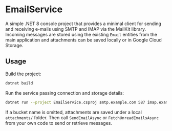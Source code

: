 # EmailService

A simple .NET 8 console project that provides a minimal client for sending and receiving e-mails using SMTP and IMAP via the MailKit library. Incoming messages are stored using the existing `Email` entities from the main application and attachments can be saved locally or in Google Cloud Storage.

## Usage

Build the project:

```bash
dotnet build
```

Run the service passing connection and storage details:

```bash
dotnet run --project EmailService.csproj smtp.example.com 587 imap.example.com 993 user@example.com supersecret "Server=..." my-bucket
```

If a bucket name is omitted, attachments are saved under a local `attachments/` folder. Then call `SendEmailAsync` or `FetchUnreadEmailsAsync` from your own code to send or retrieve messages.
